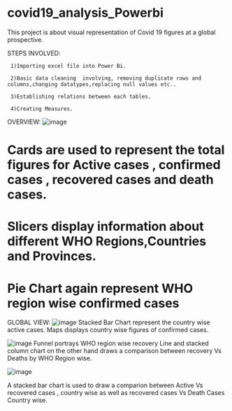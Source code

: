 # covid19_analysis_Powerbi
This project is about visual representation of Covid 19 figures at a global prospective.

STEPS INVOLVED:

     1)Importing excel file into Power Bi.

     2)Basic data cleaning  involving, removing duplicate rows and columns,changing datatypes,replacing null values etc..

     3)Establishing relations between each tables.

     4)Creating Measures.

OVERVIEW:
![image](https://github.com/anushree6749/covid19_analysis_Powerbi/assets/138094071/6c342c04-d7ce-4f5e-8243-e4fbc7a328a8)
# Cards are used to represent the total figures for Active cases , confirmed cases , recovered cases and death cases.
# Slicers display information about different WHO Regions,Countries and Provinces.
# Pie Chart again represent WHO region wise confirmed cases

GLOBAL VIEW:
![image](https://github.com/anushree6749/covid19_analysis_Powerbi/assets/138094071/8d2cff30-2b17-4eb2-81e2-bebdecb829e0)
Stacked Bar Chart represent the country wise active cases.
Maps displays country wise figures of confirmed cases.


![image](https://github.com/anushree6749/covid19_analysis_Powerbi/assets/138094071/fc744a8c-054a-4282-ab4d-a7fad80bdc51)
Funnel portrays WHO region wise recovery
Line and stacked column chart on the other hand draws a comparison between recovery Vs Deaths by WHO Region wise.

![image](https://github.com/anushree6749/covid19_analysis_Powerbi/assets/138094071/3175db61-222e-4541-a6d3-15b83395dc94)

A stacked bar chart is used to draw a comparion between Active Vs recovered cases , country wise as well as recovered cases Vs Death Cases Country wise.

